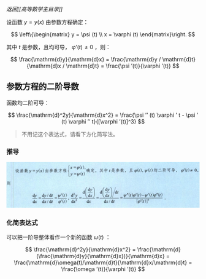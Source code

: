 *返回[[高等数学主目录]]*

设函数 $y=y(x)$ 由参数方程确定：

$$
\left\{\begin{matrix} y = \psi (t) \\ x = \varphi (t) \end{matrix}\right.
$$

其中 $t$ 是参数，且均可导， $\varphi ’(t) \ne 0$ ，则：

$$
\frac{\mathrm{d}y}{\mathrm{d}x} = \frac{\mathrm{d}y / \mathrm{d}t}{\mathrm{d}x / \mathrm{d}t} = \frac{\psi ’(t)}{\varphi ’(t)} 
$$

## 参数方程的二阶导数

函数均二阶可导：

$$
\frac{\mathrm{d}^2y}{\mathrm{d}x^2} = \frac{\psi ’’ (t) \varphi ’ t - \psi ’ (t) \varphi ’’ t}{[\varphi ’(t)]^3}
$$

> 不用记这个表达式，请看下方化简写法。

### 推导

![erjie](/assets/can2jie.jpg)

### 化简表达式

可以把一阶导整体看作一个新的函数 $\omega (t)$ ：

$$
\frac{\mathrm{d}^2y}{\mathrm{d}x^2} = \frac{\mathrm{d}(\frac{\mathrm{d}y}{\mathrm{d}x})}{\mathrm{d}x} = \frac{\mathrm{d}\omega(t)/\mathrm{d}t}{\mathrm{d}x/\mathrm{d}t} = \frac{\omega ’(t)}{\varphi ’(t)}
$$